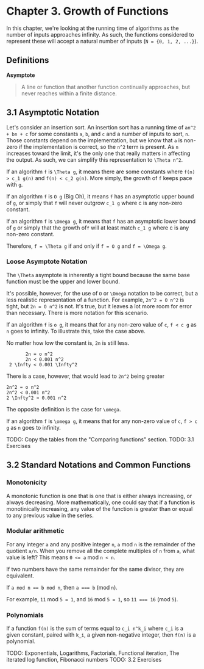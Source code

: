 Chapter 3. Growth of Functions
==============================

In this chapter, we're looking at the running time of algorithms as the number
of inputs approaches infinity. As such, the functions considered to represent
these will accept a natural number of inputs (`N = {0, 1, 2, ...}`).

## Definitions

**Asymptote**

> A line or function that another function continually approaches, but never
> reaches within a finite distance.

## 3.1 Asymptotic Notation

Let's consider an insertion sort. An insertion sort has a running time of
`an^2 + bn + c` for some constants `a`, `b`, and `c` and a number of inputs to
sort, `n`. Those constants depend on the implementation, but we know that `a` is
non-zero if the implementation is correct, so the `n^2` term is present. As `n`
increases toward the limit, it's the only one that really matters in affecting
the output. As such, we can simplify this representation to `\Theta n^2`.

If an algorithm `f` is `\Theta g`, it means there are some constants where
`f(n) > c_1 g(n)` and `f(n) < c_2 g(n)`. More simply, the growth of `f` keeps
pace with `g`.

If an algorithm `f` is `O g` (Big Oh), it means `f` has an asymptotic upper bound of `g`,
or simply that `f` will never outgrow `c_1 g` where c is any non-zero constant.

If an algorithm `f` is `\Omega g`, it means that `f` has an asymptotic lower
bound of `g` or simply that the growth of`f` will at least match `c_1 g` where c
is any non-zero constant.

Therefore, `f = \Theta g` if and only if `f = O g` and `f = \Omega g`.

### Loose Asymptote Notation

The `\Theta` asymptote is inherently a tight bound because the same base
function must be the upper and lower bound.

It's possible, however, for the use of `O` or `\Omega` notation to be correct,
but a less realistic representation of a function. For example, `2n^2 = O n^2`
is tight, but `2n = O n^2` is not. It's true, but it leaves a lot more room for
error than necessary. There is more notation for this scenario.

If an algorithm `f` is `o g`, it means that for any non-zero value of `c`, `f <
c g` as `n` goes to infinity. To illustrate this, take the case above.

No matter how low the constant is, `2n` is still less.

```
       2n = o n^2
       2n < 0.001 n^2
 2 \Infty < 0.001 \Infty^2
```

There is a case, however, that would lead to `2n^2` being greater

```
2n^2 = o n^2
2n^2 < 0.001 n^2
2 \Infty^2 > 0.001 n^2
```

The opposite definition is the case for `\omega`.

If an algorithm `f` is `\omega g`, it means that for any non-zero value of `c`,
`f > c g` as `n` goes to infinity.

TODO: Copy the tables from the "Comparing functions" section.
TODO: 3.1 Exercises


## 3.2 Standard Notations and Common Functions

### Monotonicity

A monotonic function is one that is one that is either always increasing, or
always decreasing. More mathematically, one could say that if a function is
monotinically increasing, any value of the function is greater than or equal to
any previous value in the series.

### Modular arithmetic

For any integer `a` and any positive integer `n`, `a` mod `n` is the remainder
of the quotient `a/n`. When you remove all the complete multiples of `n` from
`a`, what value is left? This means `0 <= a` mod `n < n`.

If two numbers have the same remainder for the same divisor, they are
equivalent.

If `a mod n == b mod n`, then `a === b` (mod `n`).

For example, `11` mod `5 = 1`, and `16` mod `5 = 1`, so `11 === 16` (mod `5`).

### Polynomials

If a function `f(n)` is the sum of terms equal to `c_i n^k_i` where `c_i` is a
given constant, paired with `k_i`, a given non-negative integer, then `f(n)` is
a polynomial.


TODO: Exponentials, Logarithms, Factorials, Functional iteration, The iterated
log function, Fibonacci numbers
TODO: 3.2 Exercises
